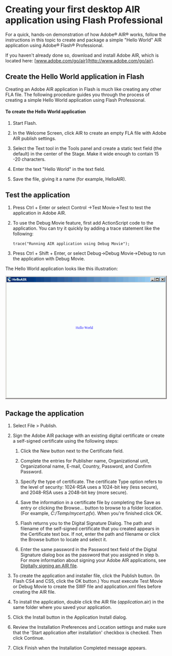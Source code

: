 # Creating your first desktop AIR application using Flash Professional

For a quick, hands-on demonstration of how Adobe® AIR® works, follow the
instructions in this topic to create and package a simple "Hello World" AIR
application using Adobe® Flash® Professional.

If you haven't already done so, download and install Adobe AIR, which is located
here: [www.adobe.com/go/air](http://www.adobe.com/go/air).

## Create the Hello World application in Flash

Creating an Adobe AIR application in Flash is much like creating any other FLA
file. The following procedure guides you through the process of creating a
simple Hello World application using Flash Professional.

#### To create the Hello World application

1.  Start Flash.

2.  In the Welcome Screen, click AIR to create an empty FLA file with Adobe AIR
    publish settings.

3.  Select the Text tool in the Tools panel and create a static text field (the
    default) in the center of the Stage. Make it wide enough to contain 15 -20
    characters.

4.  Enter the text "Hello World" in the text field.

5.  Save the file, giving it a name (for example, HelloAIR).

## Test the application

1.  Press Ctrl + Enter or select Control -\>Test Movie-\>Test to test the
    application in Adobe AIR.

2.  To use the Debug Movie feature, first add ActionScript code to the
    application. You can try it quickly by adding a trace statement like the
    following:

        trace("Running AIR application using Debug Movie");

3.  Press Ctrl + Shift + Enter, or select Debug-\>Debug Movie-\>Debug to run the
    application with Debug Movie.

The Hello World application looks like this illustration:

![](../img/Flsh_Hello_AIR_popup.png)

## Package the application

1.  Select File \> Publish.

2.  Sign the Adobe AIR package with an existing digital certificate or create a
    self-signed certificate using the following steps:

    1.  Click the New button next to the Certificate field.

    2.  Complete the entries for Publisher name, Organizational unit,
        Organizational name, E-mail, Country, Password, and Confirm Password.

    3.  Specify the type of certificate. The certificate Type option refers to
        the level of security: 1024-RSA uses a 1024-bit key (less secure), and
        2048-RSA uses a 2048-bit key (more secure).

    4.  Save the information in a certificate file by completing the Save as
        entry or clicking the Browse... button to browse to a folder location.
        (For example, _C:/Temp/mycert.pfx_). When you're finished click OK.

    5.  Flash returns you to the Digital Signature Dialog. The path and filename
        of the self-signed certificate that you created appears in the
        Certificate text box. If not, enter the path and filename or click the
        Browse button to locate and select it.

    6.  Enter the same password in the Password text field of the Digital
        Signature dialog box as the password that you assigned in step b. For
        more information about signing your Adobe AIR applications, see
        [Digitally signing an AIR file](WS5b3ccc516d4fbf351e63e3d118666ade46-7ff0.html).

3.  To create the application and installer file, click the Publish button. (In
    Flash CS4 and CS5, click the OK button.) You must execute Test Movie or
    Debug Movie to create the SWF file and application.xml files before creating
    the AIR file.

4.  To install the application, double click the AIR file (_application_.air) in
    the same folder where you saved your application.

5.  Click the Install button in the Application Install dialog.

6.  Review the Installation Preferences and Location settings and make sure that
    the 'Start application after installation' checkbox is checked. Then click
    Continue.

7.  Click Finish when the Installation Completed message appears.
